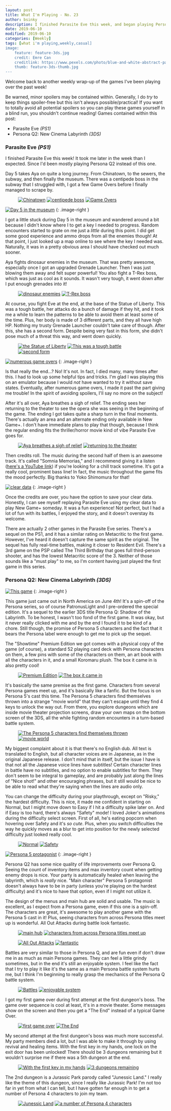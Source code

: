 ```yaml
---
layout: post
title: What I'm Playing - No. 23
author: bsinky
description: I finished Parasite Eve this week, and began playing Persona Q2 New Cinema Labyrinth!
date: 2019-06-10
modified: 2019-06-10
categories: [Weekly]
tags: [what i'm playing,weekly,casual]
image:
    feature: feature-3ds.jpg
    credit: Emre Can
    creditlink: https://www.pexels.com/photo/blue-and-white-abstract-painting-2110951/
    thumb: feature-3ds-thumb.jpg
---
```


Welcome back to another weekly wrap-up of the games I've been playing over the
past week!

Be warned, minor spoilers may be contained within. Generally, I do *try* to keep
things spoiler-free but this isn't always possible/practical! If you want to
totally avoid all potential spoilers so you can play these games yourself in a
blind run, you shouldn't continue reading! Games contained within this post:

 - Parasite Eve *(PS1)*
 - Persona Q2: New Cinema Labyrinth *(3DS)*

<!--more-->

### Parasite Eve *(PS1)*

I finished Parasite Eve this week! It took me later in the week than I expected.
Since I'd been mostly playing Persona Q2 instead of this one.

Day 5 takes Aya on quite a long journey. From Chinatown, to the sewers, the
subway, and then finally the museum. There was a centipede boss in the subway
that I struggled with, I got a few Game Overs before I finally managed to scrape
by.

<figure class="third">
    <a href="https://i.imgur.com/pr0cxOt.png"><img src="https://i.imgur.com/pr0cxOtm.png" alt="Chinatown"/></a>
    <a href="https://i.imgur.com/coTwMiA.png"><img src="https://i.imgur.com/coTwMiAm.png" alt="centipede boss"/></a>
    <a href="https://i.imgur.com/Yu7cyB0.png"><img src="https://i.imgur.com/Yu7cyB0m.png" alt="Game Overs"/></a>
</figure>

[![Day 5 in the museum](https://i.imgur.com/V25ndITm.png)](https://i.imgur.com/V25ndIT.png)
{: .image-right }

I got a little stuck during Day 5 in the museum and wandered around a bit
because I didn't know where I to get a key I needed to progress. Random
encounters started to grate on me just a *little* during this point. I did get
some good experience and ammo drops from all the enemies though! At that point,
I just looked up a map online to see where the key I needed was. Naturally, it
was in a pretty obvious area I should have checked out much sooner.

Aya fights dinosaur enemies in the museum. That was pretty awesome, especially
once I got an upgraded Grenade Launcher. Then I was just blowing them away and
felt super powerful! You also fight a T-Rex boss, which was just as cool as it
sounds. It wasn't very tough, it went down after I put enough grenades into it!

<figure class="half">
    <a href="https://i.imgur.com/jarsCAw.png"><img src="https://i.imgur.com/jarsCAwm.png" alt="dinosaur enemies"/></a>
    <a href="https://i.imgur.com/YxK2YaM.png"><img src="https://i.imgur.com/YxK2YaMm.png" alt="T-Rex boss"/></a>
</figure>

At course, you fight Eve at the end, at the base of the Statue of Liberty. This
was a tough battle, her attacks do a bunch of damage if they hit, and it took me
a while to learn the patterns to be able to avoid them at least some of the
time. Plus, her body is made of 3 different parts, and they all have high HP.
Nothing my trusty Grenade Launcher couldn't take care of though. After this, she
has a second form. Despite being very fast in this form, she didn't pose much of
a threat this way, and went down quickly.

<figure class="third">
    <a href="https://i.imgur.com/0yBDJPU.png"><img src="https://i.imgur.com/0yBDJPUm.png" alt="the Statue of Liberty"/></a>
    <a href="https://i.imgur.com/yRxpyGC.png"><img src="https://i.imgur.com/yRxpyGCm.png" alt="This was a tough battle"/></a>
    <a href="https://i.imgur.com/a5eZJ79.png"><img src="https://i.imgur.com/a5eZJ79m.png" alt="second form"/></a>
</figure>

[![numerous game overs](https://i.imgur.com/NqsE3Vfm.png)](https://i.imgur.com/NqsE3Vf.png)
{: .image-right }

Is that really the end...? No! It's not. In fact, I died many, many times after
this. I had to look up some helpful tips and tricks. I'm glad I was playing this
on an emulator because I would *not* have wanted to try it without save states.
Eventually, after numerous game overs, I made it past the part giving me
trouble! In the spirit of avoiding spoilers, I'll say no more on the subject!

After it's all over, Aya breathes a sigh of relief. The ending sees her
returning to the theater to see the opera she was seeing in the beginning of the
game. The ending I got takes quite a sharp turn in the final moments. There's
actually an area and an alternate ending only available in New Game+. I don't
have immediate plans to play that though, because I think the regular ending
fits the thriller/horror movie kind of vibe Parasite Eve goes for.

<figure class="half">
    <a href="https://i.imgur.com/5WCIPSl.png"><img src="https://i.imgur.com/5WCIPSlm.png" alt="Aya breathes a sigh of relief"/></a>
    <a href="https://i.imgur.com/ihPlztU.png"><img src="https://i.imgur.com/ihPlztUm.png" alt="returning to the theater"/></a>
</figure>

Then credits roll. The music during the second half of them is an awesome track.
It's called "Somnia Memorias," and I recommend giving it a listen
([here's a YouTube link](https://www.youtube.com/watch?v=Nx7bYWMFKYg)) if you're
looking for a chill track sometime. It's got a really cool, prominent bass line!
In fact, the music throughout the game fits the mood perfectly. Big thanks to
Yoko Shimomura for that!

[![clear data](https://i.imgur.com/0w9STY5m.png)](https://i.imgur.com/0w9STY5.png)
{: .image-right }

Once the credits are over, you have the option to save your clear data.
Honestly, I can see myself replaying Parasite Eve using my clear data to play
New Game+ someday. It was a fun experience! Not perfect, but I had a lot of fun
with its battles, I enjoyed the story, and it doesn't overstay its welcome.

There are actually 2 other games in the Parasite Eve series. There's a sequel on
the PS1, and it has a similar rating on Metacritic to the first game. However,
I've heard it doesn't capture the same spirit as the original. The sequel has
fully real-time battles, making it closer to Resident Evil. There's a 3rd game
on the PSP called The Third Birthday that goes full third-person shooter, and
has the lowest Metacritic score of the 3. Neither of those sounds like a "must
play" to me, so I'm content having just played the first game in this series.

### Persona Q2: New Cinema Labyrinth *(3DS)*

[![This game](https://i.imgur.com/RbEcGkrm.png)](https://i.imgur.com/RbEcGkr.png)
{: .image-right }

This game just came out in North America on June 4th! It's a spin-off of the
Persona series, so of course PatronusLight and I pre-ordered the special
edition. It's a sequel to the earlier 3DS title Persona Q: Shadow of the
Labyrinth. To be honest, I wasn't too fond of the first game. It was okay, but
it never really clicked with me and by the end I found it to be kind of a chore.
Still though, the promise of Persona 5 characters and the fact that it bears the
Persona label were enough to get me to pick up the sequel.

The "Showtime" Premium Edition we got comes with a physical copy of the game (of
course), a standard 52 playing card deck with Persona characters on them, a few
pins with some of the characters on them, an art book with all the characters in
it, and a small Koromaru plush. The box it came in is also pretty cool!

<figure class="half">
    <a href="https://i.imgur.com/yDjfstM.jpg"><img src="https://i.imgur.com/yDjfstMm.jpg" alt="Premium Edition"/></a>
    <a href="https://i.imgur.com/OmV5RHL.jpg"><img src="https://i.imgur.com/OmV5RHLm.jpg" alt="The box it came in"/></a>
</figure>

It's basically the same premise as the first game. Characters from several
Persona games meet up, and it's basically like a fanfic. But the focus is on
Persona 5's cast this time. The Persona 5 characters find themselves thrown into
a strange "movie world" that they can't escape until they find 4 keys to unlock
the way out. From there, you explore dungeons which are inside movie theater
projection screens, draw your own maps on the bottom screen of the 3DS, all the
while fighting random encounters in a turn-based battle system.

<figure class="third center">
    <a href="https://i.imgur.com/k9drG4Y.png"><img src="https://i.imgur.com/k9drG4Ym.png" alt="The Persona 5 characters find themselves thrown"/></a>
    <a href="https://i.imgur.com/JjMXOe7.png"><img src="https://i.imgur.com/JjMXOe7m.png" alt="movie world"/></a>
</figure>

My biggest complaint about it is that there's no English dub. All text is
translated to English, but all character voices are in Japanese, as in the
original Japanese release. I don't mind that in itself, but the issue I have is
that not all the Japanese voice lines have subtitles! Certain character lines in
battle have no subtitles, and no option to enable subtitles for them. They don't
seem to be integral to gameplay, and are probably just along the lines of "Nice
shot!" and other encouraging phrases, but it still would be nice to be able to
read what they're saying when the lines are audio only.

You can change the difficulty during your playthrough, except on "Risky," the
hardest difficulty. This is nice, it made me confident in starting on Normal,
but I might move down to Easy if I hit a difficulty spike later on. And if Easy
is too hard, there's always "Safety" mode! I loved Joker's animations during the
difficulty select screen. First of all, he's eating popcorn when hovering over
Safety and it's *so cute*. Plus, when you switch difficulties the way he quickly
moves as a blur to get into position for the newly selected difficulty just
looked really cool.

<figure class="third center">
    <a href="https://i.imgur.com/hlCObSk.png"><img src="https://i.imgur.com/hlCObSkm.png" alt="Normal"/></a>
    <a href="https://i.imgur.com/N43RErl.png"><img src="https://i.imgur.com/N43RErlm.png" alt="Safety"/></a>
</figure>

[![Persona 5 protagonist](https://i.imgur.com/NrLtxTmm.png)](https://i.imgur.com/NrLtxTm.png)
{: .image-right }

Persona Q2 has some nice quality of life improvements over Persona Q. Seeing the
count of inventory items and max inventory count when getting enemy drops is
nice. Your party is automatically healed when leaving the labyrinth, which is
*really* nice. "Main character" Persona 5 protagonist doesn't always have to be
in party (unless you're playing on the hardest difficulty) and it's nice to have
that option, even if I might not utilize it.

The design of the menus and main hub are solid and usable. The music is
excellent, as I expect from a Persona game, even if this one is a spin-off. The
characters are great, it's awesome to play another game with the Persona 5 cast
in it! Plus, seeing characters from across Persona titles meet up is wonderful.
All Out Attacks during battle look fantastic.

<figure class="third center">
    <a href="https://i.imgur.com/0rLCOyO.png"><img src="https://i.imgur.com/0rLCOyOm.png" alt="main hub"/></a>
    <a href="https://i.imgur.com/G9urzgb.png"><img src="https://i.imgur.com/G9urzgbm.png" alt="characters from across Persona titles meet up"/></a>
</figure>
<figure class="third center">
    <a href="https://i.imgur.com/bMtceV8.png"><img src="https://i.imgur.com/bMtceV8m.png" alt="All Out Attacks"/></a>
    <a href="https://i.imgur.com/W3pb0DX.png"><img src="https://i.imgur.com/W3pb0DXm.png" alt="fantastic"/></a>
</figure>

Battles are very similar to those in Persona Q, and are fun even if don't draw
me in as much as main Persona games. They can feel a little grindy sometimes,
but in the end it's still an enjoyable system. I feel like the fact that I try
to play it like it's the same as a main Persona battle system hurts me, but I
think I'm beginning to really grasp the mechanics of the Persona Q battle
system.

<figure class="third center">
    <a href="https://i.imgur.com/CKkmoVW.png"><img src="https://i.imgur.com/CKkmoVWm.png" alt="Battles"/></a>
    <a href="https://i.imgur.com/87TRsy8.png"><img src="https://i.imgur.com/87TRsy8m.png" alt="enjoyable system"/></a>
</figure>

I got my first game over during first attempt at the first dungeon's boss. The
game over sequence is cool at least, it's in a movie theater. Some messages show
on the screen and then you get a "The End" instead of a typical Game Over.

<figure class="half">
    <a href="https://i.imgur.com/VS6obXN.png"><img src="https://i.imgur.com/VS6obXNm.png" alt="first game over"/></a>
    <a href="https://i.imgur.com/43yZvtE.png"><img src="https://i.imgur.com/43yZvtEm.png" alt="The End"/></a>
</figure>

My second attempt at the first dungeon's boss was much more successful. My party
members died a lot, but I was able to make it through by using revival and
healing items. With the first key in my hands, one lock on the exit door has
been unlocked! There should be 3 dungeons remaining but it wouldn't surprise me
if there was a 5th dungeon at the end.

<figure class="half">
    <a href="https://i.imgur.com/R7y0kBq.png"><img src="https://i.imgur.com/R7y0kBqm.png" alt="With the first key in my hands"/></a>
    <a href="https://i.imgur.com/wnCZyCL.png"><img src="https://i.imgur.com/wnCZyCLm.png" alt="3 dungeons remaining"/></a>
</figure>

The 2nd dungeon is a Jurassic Park parody called "Junessic Land." I really like
the theme of this dungeon, since I really like Jurassic Park! I'm not too far in
yet from what I can tell, but I have gotten far enough in to get a number of
Persona 4 characters to join my team.

<figure class="third center">
    <a href="https://i.imgur.com/36TPH8z.png"><img src="https://i.imgur.com/36TPH8zm.png" alt="Junessic Land"/></a>
    <a href="https://i.imgur.com/RFNpeef.png"><img src="https://i.imgur.com/RFNpeefm.png" alt="a number of Persona 4 characters"/></a>
</figure>
